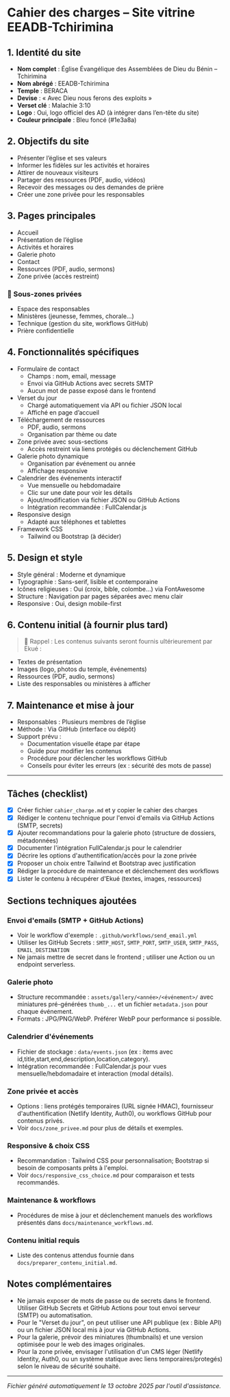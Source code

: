 # Cahier des charges – Site vitrine EEADB-Tchirimina

## 1. Identité du site
- **Nom complet** : Église Évangélique des Assemblées de Dieu du Bénin – Tchirimina
- **Nom abrégé** : EEADB-Tchirimina
- **Temple** : BERACA
- **Devise** : « Avec Dieu nous ferons des exploits »
- **Verset clé** : Malachie 3:10
- **Logo** : Oui, logo officiel des AD (à intégrer dans l’en-tête du site)
 - **Couleur principale** : Bleu foncé (#1e3a8a)

## 2. Objectifs du site
- Présenter l’église et ses valeurs
- Informer les fidèles sur les activités et horaires
- Attirer de nouveaux visiteurs
- Partager des ressources (PDF, audio, vidéos)
- Recevoir des messages ou des demandes de prière
- Créer une zone privée pour les responsables

## 3. Pages principales
- Accueil
- Présentation de l’église
- Activités et horaires
- Galerie photo
- Contact
- Ressources (PDF, audio, sermons)
- Zone privée (accès restreint)

### 🔐 Sous-zones privées
- Espace des responsables
- Ministères (jeunesse, femmes, chorale…)
- Technique (gestion du site, workflows GitHub)
- Prière confidentielle

## 4. Fonctionnalités spécifiques
- Formulaire de contact
  - Champs : nom, email, message
  - Envoi via GitHub Actions avec secrets SMTP
  - Aucun mot de passe exposé dans le frontend
- Verset du jour
  - Chargé automatiquement via API ou fichier JSON local
  - Affiché en page d’accueil
- Téléchargement de ressources
  - PDF, audio, sermons
  - Organisation par thème ou date
- Zone privée avec sous-sections
  - Accès restreint via liens protégés ou déclenchement GitHub
- Galerie photo dynamique
  - Organisation par événement ou année
  - Affichage responsive
- Calendrier des événements interactif
  - Vue mensuelle ou hebdomadaire
  - Clic sur une date pour voir les détails
  - Ajout/modification via fichier JSON ou GitHub Actions
  - Intégration recommandée : FullCalendar.js
- Responsive design
  - Adapté aux téléphones et tablettes
- Framework CSS
  - Tailwind ou Bootstrap (à décider)

## 5. Design et style
- Style général : Moderne et dynamique
- Typographie : Sans-serif, lisible et contemporaine
- Icônes religieuses : Oui (croix, bible, colombe…) via FontAwesome
- Structure : Navigation par pages séparées avec menu clair
- Responsive : Oui, design mobile-first

## 6. Contenu initial (à fournir plus tard)
> 🔔 Rappel : Les contenus suivants seront fournis ultérieurement par Ekué :
- Textes de présentation
- Images (logo, photos du temple, événements)
- Ressources (PDF, audio, sermons)
- Liste des responsables ou ministères à afficher

## 7. Maintenance et mise à jour
- Responsables : Plusieurs membres de l’église
- Méthode : Via GitHub (interface ou dépôt)
- Support prévu :
  - Documentation visuelle étape par étape
  - Guide pour modifier les contenus
  - Procédure pour déclencher les workflows GitHub
  - Conseils pour éviter les erreurs (ex : sécurité des mots de passe)

---

## Tâches (checklist)
- [x] Créer fichier `cahier_charge.md` et y copier le cahier des charges
- [x] Rédiger le contenu technique pour l'envoi d'emails via GitHub Actions (SMTP, secrets)
- [x] Ajouter recommandations pour la galerie photo (structure de dossiers, métadonnées)
- [x] Documenter l'intégration FullCalendar.js pour le calendrier
- [x] Décrire les options d'authentification/accès pour la zone privée
- [x] Proposer un choix entre Tailwind et Bootstrap avec justification
- [x] Rédiger la procédure de maintenance et déclenchement des workflows
- [x] Lister le contenu à récupérer d'Ekué (textes, images, ressources)

## Sections techniques ajoutées

### Envoi d'emails (SMTP + GitHub Actions)
- Voir le workflow d'exemple : `.github/workflows/send_email.yml`
- Utiliser les GitHub Secrets : `SMTP_HOST`, `SMTP_PORT`, `SMTP_USER`, `SMTP_PASS`, `EMAIL_DESTINATION`
- Ne jamais mettre de secret dans le frontend ; utiliser une Action ou un endpoint serverless.

### Galerie photo
- Structure recommandée : `assets/gallery/<année>/<événement>/` avec miniatures pré-générées `thumb_...` et un fichier `metadata.json` pour chaque événement.
- Formats : JPG/PNG/WebP. Préférer WebP pour performance si possible.

### Calendrier d'événements
- Fichier de stockage : `data/events.json` (ex : items avec id,title,start,end,description,location,category).
- Intégration recommandée : FullCalendar.js pour vues mensuelle/hebdomadaire et interaction (modal détails).

### Zone privée et accès
- Options : liens protégés temporaires (URL signée HMAC), fournisseur d'authentification (Netlify Identity, Auth0), ou workflows GitHub pour contenus privés.
- Voir `docs/zone_privee.md` pour plus de détails et exemples.

### Responsive & choix CSS
- Recommandation : Tailwind CSS pour personnalisation; Bootstrap si besoin de composants prêts à l'emploi.
- Voir `docs/responsive_css_choice.md` pour comparaison et tests recommandés.

### Maintenance & workflows
- Procédures de mise à jour et déclenchement manuels des workflows présentés dans `docs/maintenance_workflows.md`.

### Contenu initial requis
- Liste des contenus attendus fournie dans `docs/preparer_contenu_initial.md`.

## Notes complémentaires
- Ne jamais exposer de mots de passe ou de secrets dans le frontend. Utiliser GitHub Secrets et GitHub Actions pour tout envoi serveur (SMTP) ou automatisation.
- Pour le "Verset du jour", on peut utiliser une API publique (ex : Bible API) ou un fichier JSON local mis à jour via GitHub Actions.
- Pour la galerie, prévoir des miniatures (thumbnails) et une version optimisée pour le web des images originales.
- Pour la zone privée, envisager l'utilisation d'un CMS léger (Netlify Identity, Auth0, ou un système statique avec liens temporaires/protegés) selon le niveau de sécurité souhaité.

---

_Fichier généré automatiquement le 13 octobre 2025 par l'outil d'assistance._
